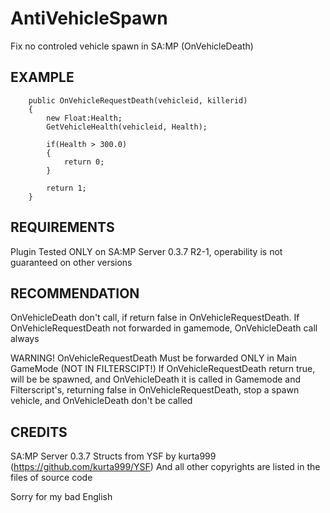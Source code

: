 # AntiVehicleSpawn
Fix no controled vehicle spawn in SA:MP (OnVehicleDeath)

EXAMPLE
-----------
        public OnVehicleRequestDeath(vehicleid, killerid)
        {
            new Float:Health;
            GetVehicleHealth(vehicleid, Health);
        
            if(Health > 300.0)
            {
                return 0;
            }
        
            return 1;
        }

REQUIREMENTS
------------

Plugin Tested ONLY on SA:MP Server 0.3.7 R2-1, operability is not guaranteed on other versions
		
RECOMMENDATION
-----------

OnVehicleDeath don't call, if return false in OnVehicleRequestDeath.
If OnVehicleRequestDeath not forwarded in gamemode, OnVehicleDeath call always

WARNING! OnVehicleRequestDeath Must be forwarded ONLY in Main GameMode (NOT IN FILTERSCIPT!)
If OnVehicleRequestDeath return true, will be be spawned, and OnVehicleDeath it is called in Gamemode and Filterscript's,
returning false in OnVehicleRequestDeath, stop a spawn vehicle, and OnVehicleDeath don't be called

CREDITS
-----------

SA:MP Server 0.3.7 Structs from YSF by kurta999 (https://github.com/kurta999/YSF)
And all other copyrights are listed in the files of source code

Sorry for my bad English
